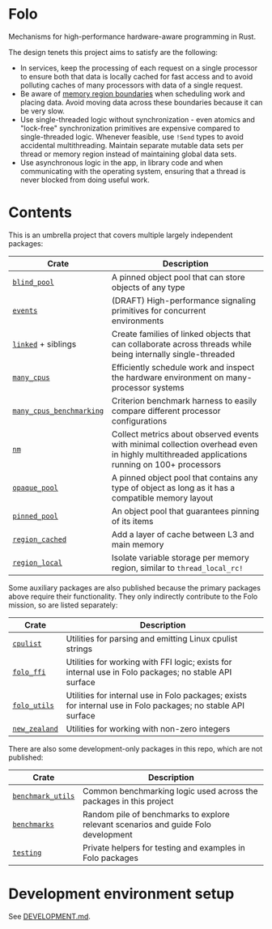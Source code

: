 # Folo

Mechanisms for high-performance hardware-aware programming in Rust.

The design tenets this project aims to satisfy are the following:

* In services, keep the processing of each request on a single processor to ensure both that data
  is locally cached for fast access and to avoid polluting caches of many processors with data of
  a single request.
* Be aware of [memory region boundaries](https://www.kernel.org/doc/html/v4.18/vm/numa.html)
  when scheduling work and placing data. Avoid moving data across these boundaries because it can
  be very slow.
* Use single-threaded logic without synchronization - even atomics and "lock-free" synchronization
  primitives are expensive compared to single-threaded logic. Whenever feasible, use `!Send` types
  to avoid accidental multithreading. Maintain separate mutable data sets per thread or memory
  region instead of maintaining global data sets.
* Use asynchronous logic in the app, in library code and when communicating with the operating
  system, ensuring that a thread is never blocked from doing useful work.

# Contents

This is an umbrella project that covers multiple largely independent packages:

| Crate                                                                 | Description                                                                                                                                 |
|-----------------------------------------------------------------------|---------------------------------------------------------------------------------------------------------------------------------------------|
| [`blind_pool`](packages/blind_pool/README.md)                         | A pinned object pool that can store objects of any type                                                                                     |
| [`events`](packages/events/README.md)                                 | (DRAFT) High-performance signaling primitives for concurrent environments                                                                   |
| [`linked`](packages/linked/README.md) + siblings                      | Create families of linked objects that can collaborate across threads while being internally single-threaded                                |
| [`many_cpus`](packages/many_cpus/README.md)                           | Efficiently schedule work and inspect the hardware environment on many-processor systems                                                    |
| [`many_cpus_benchmarking`](packages/many_cpus_benchmarking/README.md) | Criterion benchmark harness to easily compare different processor configurations                                                            |
| [`nm`](packages/nm/README.md)                                         | Collect metrics about observed events with minimal collection overhead even in highly multithreaded applications running on 100+ processors |
| [`opaque_pool`](packages/opaque_pool/README.md)                       | A pinned object pool that contains any type of object as long as it has a compatible memory layout                                          |
| [`pinned_pool`](packages/pinned_pool/README.md)                       | An object pool that guarantees pinning of its items                                                                                         |
| [`region_cached`](packages/region_cached/README.md)                   | Add a layer of cache between L3 and main memory                                                                                             |
| [`region_local`](packages/region_local/README.md)                     | Isolate variable storage per memory region, similar to `thread_local_rc!`                                                                   |

Some auxiliary packages are also published because the primary packages above require their
functionality. They only indirectly contribute to the Folo mission, so are listed separately:

| Crate                                           | Description                                                                                                  |
|-------------------------------------------------|--------------------------------------------------------------------------------------------------------------|
| [`cpulist`](packages/cpulist/README.md)         | Utilities for parsing and emitting Linux cpulist strings                                                     |
| [`folo_ffi`](packages/folo_ffi/README.md)       | Utilities for working with FFI logic; exists for internal use in Folo packages; no stable API surface        |
| [`folo_utils`](packages/folo_utils/README.md)   | Utilities for internal use in Folo packages; exists for internal use in Folo packages; no stable API surface |
| [`new_zealand`](packages/new_zealand/README.md) | Utilities for working with non-zero integers                                                                 |

There are also some development-only packages in this repo, which are not published:

| Crate                                         | Description                                                                        |
|-----------------------------------------------|------------------------------------------------------------------------------------|
| [`benchmark_utils`](packages/benchmark_utils) | Common benchmarking logic used across the packages in this project                 |
| [`benchmarks`](packages/benchmarks)           | Random pile of benchmarks to explore relevant scenarios and guide Folo development |
| [`testing`](packages/testing)                 | Private helpers for testing and examples in Folo packages                          |

# Development environment setup

See [DEVELOPMENT.md](DEVELOPMENT.md).